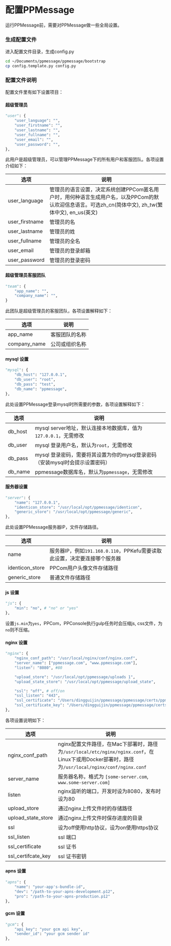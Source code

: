 # 配置PPMessage

运行PPMessage前，需要对PPMessage做一些全局设置。

### 生成配置文件
进入配置文件目录，生成config.py

```bash
cd ~/Documents/ppmessage/ppmessage/bootstrap
cp config.template.py config.py
```

### 配置文件说明

配置文件里有如下设置项目：

#### 超级管理员

```python
"user": {
    "user_language": "",
    "user_firstname": "",
    "user_lastname": "",
    "user_fullname": "",
    "user_email": "",
    "user_password": "",
},
```

此用户是超级管理员，可以管理PPMessage下的所有用户和客服团队。各项设置介绍如下：

选项              | 说明          
-----------------|-------------
user_language    |  管理员的语言设置，决定系统创建PPCom匿名用户时，用何种语言生成用户名，以及PPCom的默认欢迎信息语言。可选zh_cn(简体中文), zh_tw(繁体中文), en_us(英文)
user_firstname   | 管理员的名
user_lastname    |  管理员的姓
user_fullname    |  管理员的全名
user_email       |     管理员的登录邮箱
user_password    |  管理员的登录密码


#### 超级管理员客服团队

```python
"team": {
    "app_name": "",
    "company_name": "",
}
```

此团队是超级管理员的客服团队，各项设置解释如下：

选项              | 说明          
-----------------|-------------
app_name         | 客服团队的名称
company_name     | 公司或组织名称


#### mysql 设置

```python
"mysql": {
    "db_host": "127.0.0.1",
    "db_user": "root",
    "db_pass": "test",
    "db_name": "ppmessage",
},
```

此处设置PPMessage登录mysql时所需要的参数，各项设置解释如下：

选项              | 说明          
-----------------|-------------
db_host          | mysql server地址，默认连接本地数据库，值为`127.0.0.1`，无需修改
db_user          | mysql 登录用户名，默认为`root`，无需修改
db_pass          | mysql 登录密码，需要将其设置为你的mysql登录密码（安装mysql时会提示设置密码）
db_name          | ppmessage数据库名，默认为`ppmessage`，无需修改

#### 服务器设置

```python
"server": {
    "name": "127.0.0.1",
    "identicon_store": "/usr/local/opt/ppmessage/identicon",
    "generic_store": "/usr/local/opt/ppmessage/generic",
},
```

此处设置PPMessage服务器IP，文件存储路径。

选项              | 说明          
-----------------|-------------
name             | 服务器IP，例如`191.168.0.110`，PPKefu需要读取此设置，决定要连接哪个服务器
identicon_store  | PPCom用户头像文件存储路径
generic_store    | 普通文件存储路径

#### js 设置
```python
"js": {
    "min": "no", # "no" or "yes"
},
```

设置`js.min`为`yes`，PPCom，PPConsole执行gulp任务时会压缩js, css文件，为`no`则不压缩。

#### nginx 设置

```python
"nginx": {
    "nginx_conf_path": "/usr/local/nginx/conf/nginx.conf",
    "server_name": ["ppmessage.com", "www.ppmessage.com"],
    "listen": "8080", #80

    "upload_store": "/usr/local/opt/ppmessage/uploads 1",
    "upload_state_store": "/usr/local/opt/ppmessage/upload_state",

    "ssl": "off", # off/on
    "ssl_listen": "443",
    "ssl_certificate": "/Users/dingguijin/ppmessage/ppmessage/certs/ppmessage.cn.instant/issue/ssl_bundle.crt",
    "ssl_certificate_key": "/Users/dingguijin/ppmessage/ppmessage/certs/ppmessage.cn.instant/server.key",
},

```

各项设置说明如下：

选项              | 说明          
-----------------|-------------
nginx_conf_path  | nginx配置文件路径，在Mac下部署时，路径为`/usr/local/etc/nginx/nginx.conf`，在Linux下或用Docker部署时，路径为`/usr/local/nginx/conf/nginx.conf`
server_name      | 服务器名称，格式为 `[some-server.com`, `www.some-server.com]`
listen           | nginx监听的端口，开发时设为8080，发布时设为80
upload_store     | 通过nginx上传文件时的存储路径
upload_state_store | 通过nginx上传文件时保存进度的目录
ssl              | 设为off使用http协议，设为on使用https协议
ssl_listen       | ssl 端口
ssl_certificate  | ssl 证书
ssl_certifcate_key | ssl 证书密钥


#### apns 设置

```python
"apns": {
    "name": "your-app's-bundle-id",
    "dev": "/path-to-your-apns-development.p12",
    "pro": "/path-to-your-apns-production.p12"
},
```

#### gcm 设置

```python
"gcm": {
    "api_key": "your gcm api key",
    "sender_id": "your gcm sender id"
},
```






















